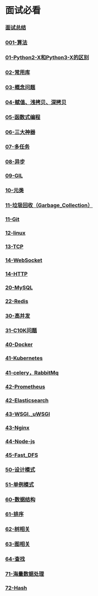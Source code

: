 
# 面试必看

### [面试总结](./00-面试总结.md)

### [001-算法](./001-算法.md)
### [01-Python2-X和Python3-X的区别](./01-Python2-X和Python3-X的区别.md)
### [02-常用库](./02-常用库.md)
### [03-概念问题](./03-概念问题.md)
### [04-赋值、浅拷贝、深拷贝](./04-赋值、浅拷贝、深拷贝.md)
### [05-函数式编程](./05-函数式编程.md)
### [06-三大神器](./06-三大神器.md)
### [07-多任务](./07-多任务.md)
### [08-异步](./08-异步.md)
### [09-GIL](./09-GIL.md)
### [10-元类](./10-元类.md)
### [11-垃圾回收（Garbage_Collection）](./11-垃圾回收（Garbage_Collection）.md)
### [11-Git](./11-Git.md)
### [12-linux](./12-linux.md)
### [13-TCP](./13-TCP.md)
### [14-WebSocket](./14-WebSocket.md)
### [14-HTTP](./14-HTTP.md)
### [20-MySQL](./20-MySQL.md)

### [22-Redis](./22-Redis.md)
### [30-高并发](./30-高并发.md)
### [31-C10K问题](./31-C10K问题.md)
### [40-Docker](./40-Docker.md)
### [41-Kubernetes](./41-Kubernetes.md)
### [41-celery，RabbitMq](./41-celery，RabbitMq.md)
### [42-Prometheus](./42-Prometheus.md)
### [42-Elasticsearch](./42-Elasticsearch.md)
### [43-WSGI,_uWSGI](./43-WSGI,_uWSGI.md)
### [43-Nginx](./43-Nginx.md)
### [44-Node-js](./44-Node-js.md)
### [45-Fast_DFS](./45-Fast_DFS.md)
### [50-设计模式](./50-设计模式.md)
### [51-单例模式](./51-单例模式.md)
### [60-数据结构](./60-数据结构.md)
### [61-排序](./61-排序.md)
### [62-树相关](./62-树相关.md)
### [63-图相关](./63-图相关.md)
### [64-查找](./64-查找.md)
### [71-海量数据处理](./71-海量数据处理.md)
### [72-Hash](./72-Hash.md)
